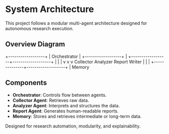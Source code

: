 # System Architecture

This project follows a modular multi-agent architecture designed for autonomous research execution.

## Overview Diagram

+------------------+
| Orchestrator |
+------------------+
|
+------------------+-------------------+
| | |
v v v
Collector Analyzer Report Writer
| | |
+--------------+-------------------+
|
Memory

## Components
- **Orchestrator**: Controls flow between agents.
- **Collector Agent**: Retrieves raw data.
- **Analyzer Agent**: Interprets and structures the data.
- **Report Agent**: Generates human-readable reports.
- **Memory**: Stores and retrieves intermediate or long-term data.

Designed for research automation, modularity, and explainability.
